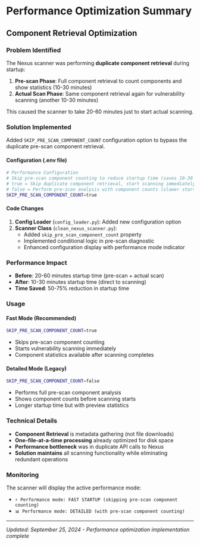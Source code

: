 # Performance Optimization Summary

## Component Retrieval Optimization

### Problem Identified
The Nexus scanner was performing **duplicate component retrieval** during startup:

1. **Pre-scan Phase**: Full component retrieval to count components and show statistics (10-30 minutes)
2. **Actual Scan Phase**: Same component retrieval again for vulnerability scanning (another 10-30 minutes)

This caused the scanner to take 20-60 minutes just to start actual scanning.

### Solution Implemented
Added `SKIP_PRE_SCAN_COMPONENT_COUNT` configuration option to bypass the duplicate pre-scan component retrieval.

#### Configuration (.env file)
```bash
# Performance Configuration
# Skip pre-scan component counting to reduce startup time (saves 10-30 minutes)
# true = Skip duplicate component retrieval, start scanning immediately (recommended)
# false = Perform pre-scan analysis with component counts (slower startup)
SKIP_PRE_SCAN_COMPONENT_COUNT=true
```

#### Code Changes
1. **Config Loader** (`config_loader.py`): Added new configuration option
2. **Scanner Class** (`clean_nexus_scanner.py`): 
   - Added `skip_pre_scan_component_count` property
   - Implemented conditional logic in pre-scan diagnostic
   - Enhanced configuration display with performance mode indicator

### Performance Impact
- **Before**: 20-60 minutes startup time (pre-scan + actual scan)
- **After**: 10-30 minutes startup time (direct to scanning)
- **Time Saved**: 50-75% reduction in startup time

### Usage
#### Fast Mode (Recommended)
```bash
SKIP_PRE_SCAN_COMPONENT_COUNT=true
```
- Skips pre-scan component counting
- Starts vulnerability scanning immediately
- Component statistics available after scanning completes

#### Detailed Mode (Legacy)
```bash
SKIP_PRE_SCAN_COMPONENT_COUNT=false
```
- Performs full pre-scan component analysis
- Shows component counts before scanning starts
- Longer startup time but with preview statistics

### Technical Details
- **Component Retrieval** is metadata gathering (not file downloads)
- **One-file-at-a-time processing** already optimized for disk space
- **Performance bottleneck** was in duplicate API calls to Nexus
- **Solution maintains** all scanning functionality while eliminating redundant operations

### Monitoring
The scanner will display the active performance mode:
- `⚡ Performance mode: FAST STARTUP (skipping pre-scan component counting)`
- `📊 Performance mode: DETAILED (with pre-scan component counting)`

---
*Updated: September 25, 2024 - Performance optimization implementation complete*
